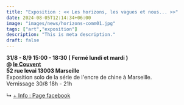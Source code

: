 ```yaml
---
title: "Exposition : << Les horizons, les vagues et nous... >>"
date: 2024-08-05T12:14:34+06:00
image: "images/news/horizons-comm01.jpg"
tags: ["art","exposition"]
description: "This is meta description."
draft: false
---
```


**31/8 - 8/9 15:00 - 18:30 ( Fermé lundi et mardi )**  
**@ [le Couvent](https://le-couvent.org)  
52 rue levai 13003 Marseille**  
Exposition solo de la série de l'encre de chine à Marseille.  
Vernissage 30/8 18h - 21h

↳ [+ Info : Page facebook](https://fb.me/e/2c1bMyNc9)  
<!--more-->